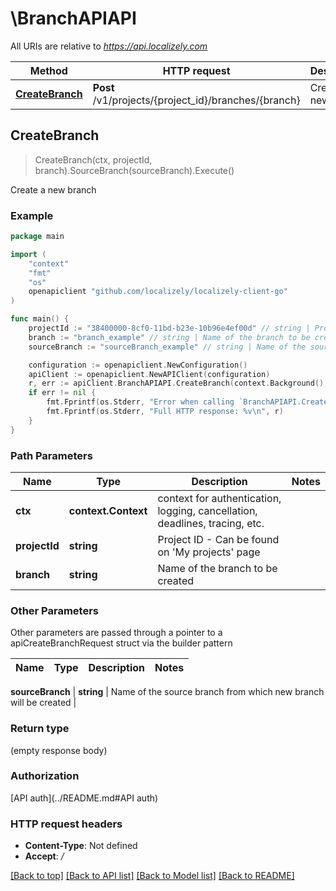 # \BranchAPIAPI

All URIs are relative to *https://api.localizely.com*

Method | HTTP request | Description
------------- | ------------- | -------------
[**CreateBranch**](BranchAPIAPI.md#CreateBranch) | **Post** /v1/projects/{project_id}/branches/{branch} | Create a new branch



## CreateBranch

> CreateBranch(ctx, projectId, branch).SourceBranch(sourceBranch).Execute()

Create a new branch

### Example

```go
package main

import (
	"context"
	"fmt"
	"os"
	openapiclient "github.com/localizely/localizely-client-go"
)

func main() {
	projectId := "38400000-8cf0-11bd-b23e-10b96e4ef00d" // string | Project ID - Can be found on 'My projects' page
	branch := "branch_example" // string | Name of the branch to be created
	sourceBranch := "sourceBranch_example" // string | Name of the source branch from which new branch will be created

	configuration := openapiclient.NewConfiguration()
	apiClient := openapiclient.NewAPIClient(configuration)
	r, err := apiClient.BranchAPIAPI.CreateBranch(context.Background(), projectId, branch).SourceBranch(sourceBranch).Execute()
	if err != nil {
		fmt.Fprintf(os.Stderr, "Error when calling `BranchAPIAPI.CreateBranch``: %v\n", err)
		fmt.Fprintf(os.Stderr, "Full HTTP response: %v\n", r)
	}
}
```

### Path Parameters


Name | Type | Description  | Notes
------------- | ------------- | ------------- | -------------
**ctx** | **context.Context** | context for authentication, logging, cancellation, deadlines, tracing, etc.
**projectId** | **string** | Project ID - Can be found on &#39;My projects&#39; page | 
**branch** | **string** | Name of the branch to be created | 

### Other Parameters

Other parameters are passed through a pointer to a apiCreateBranchRequest struct via the builder pattern


Name | Type | Description  | Notes
------------- | ------------- | ------------- | -------------


 **sourceBranch** | **string** | Name of the source branch from which new branch will be created | 

### Return type

 (empty response body)

### Authorization

[API auth](../README.md#API auth)

### HTTP request headers

- **Content-Type**: Not defined
- **Accept**: */*

[[Back to top]](#) [[Back to API list]](../README.md#documentation-for-api-endpoints)
[[Back to Model list]](../README.md#documentation-for-models)
[[Back to README]](../README.md)

